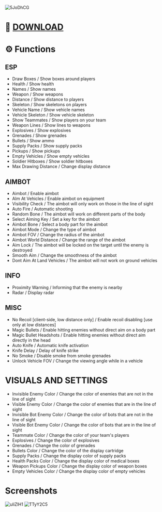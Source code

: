 ![5JoDhCG](https://github.com/user-attachments/assets/aae4c6c9-bbd3-40fa-8073-2c97e4305a5a)

# 📁 [DOWNLOAD]()


# ⚙️ Functions
## ESP
- Draw Boxes / Show boxes around players
- Health / Show health
- Names / Show names
- Weapon / Show weapons
- Distance / Show distance to players
- Skeleton / Show skeletons on players
- Vehicle Name / Show vehicle names
- Vehicle Skeleton / Show vehicle skeleton
- Show Teammates / Show players on your team
- Weapon Lines / Show lines to weapons
- Explosives / Show explosives
- Grenades / Show grenades
- Bullets / Show ammo
- Supply Packs / Show supply packs
- Pickups / Show pickups
- Empty Vehicles / Show empty vehicles
- Soldier Hitboxes / Show soldier hitboxes
- Max Drawing Distance / Change display distance
## AIMBOT
- Aimbot / Enable aimbot
- AIm At Vehicles / Enable aimbot on equipment
- Visibility Check / The aimbot will only work on those in the line of sight
- Auto Fire / Automatic shooting
- Random Bone / The aimbot will work on different parts of the body
- Select Aiming Key / Set a key for the aimbot
- Aimbot Bone / Select a body part for the aimbot
- Aimbot Mode / Change the type of aimbot
- Aimbot FOV / Change the radius of the aimbot
- Aimbot World Distance / Change the range of the aimbot
- Aim Lock / The aimbot will be locked on the target until the enemy is destroyed
- Smooth Aim / Change the smoothness of the aimbot
- Dont Aim At Land Vehicles / The aimbot will not work on ground vehicles
## INFO
- Proximity Warning / Informing that the enemy is nearby
- Radar / Display radar
## MISC
- No Recoil [client-side, low distance only] / Enable recoil disabling [use only at low distances]
- Magic Bullets / Enable hitting enemies without direct aim on a body part
- Magic Bullet Headshots / Enable hitting enemies without direct aim directly in the head
- Auto Knife / Automatic knife activation
- Knife Delay / Delay of knife strike
- No Smoke / Disable smoke from smoke grenades
- Unlock Vehicle FOV / Change the viewing angle while in a vehicle
# VISUALS AND SETTINGS
- Invisible Enemy Color / Change the color of enemies that are not in the line of sight
- Visible Enemy Color / Change the color of enemies that are in the line of sight
- Invisible Bot Enemy Color / Change the color of bots that are not in the line of sight
- Visible Bot Enemy Color / Change the color of bots that are in the line of sight
- Teammate Color / Change the color of your team's players
- Explosives / Change the color of explosives
- Grenades / Change the color of grenades
- Bullets Color / Change the color of the display cartridge
- Supply Packs / Change the display color of supply packs
- Health Packs Color / Change the display color of medical boxes
- Weapon Pickups Color / Change the display color of weapon boxes
- Empty Vehicles Color / Change the display color of empty vehicles

# Screenshots
![uIiZlH1](https://github.com/user-attachments/assets/f97be771-9a6f-40f3-9f01-26d673e2524f)
![TTyY2C5](https://github.com/user-attachments/assets/b02cc19f-e62d-495a-84bf-96b46b69ce52)
